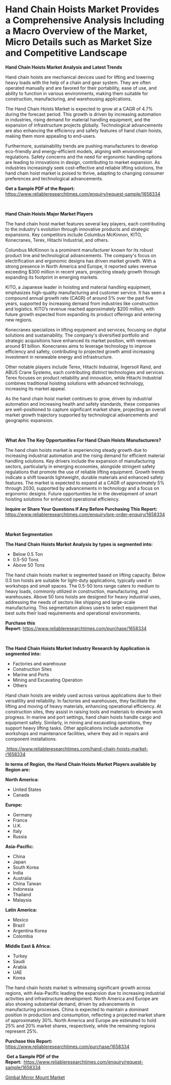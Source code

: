 <p><h1>Hand Chain Hoists Market Provides a Comprehensive Analysis Including a Macro Overview of the Market, Micro Details such as Market Size and Competitive Landscape</h1></p><p><strong>Hand Chain Hoists Market Analysis and Latest Trends</strong></p>
<p><p>Hand chain hoists are mechanical devices used for lifting and lowering heavy loads with the help of a chain and gear system. They are often operated manually and are favored for their portability, ease of use, and ability to function in various environments, making them suitable for construction, manufacturing, and warehousing applications.</p><p>The Hand Chain Hoists Market is expected to grow at a CAGR of 4.7% during the forecast period. This growth is driven by increasing automation in industries, rising demand for material handling equipment, and the expansion of infrastructure projects globally. Technological advancements are also enhancing the efficiency and safety features of hand chain hoists, making them more appealing to end-users.</p><p>Furthermore, sustainability trends are pushing manufacturers to develop eco-friendly and energy-efficient models, aligning with environmental regulations. Safety concerns and the need for ergonomic handling options are leading to innovations in design, contributing to market expansion. As industries increasingly seek cost-effective and reliable lifting solutions, the hand chain hoist market is poised to thrive, adapting to changing consumer preferences and technological advancements.</p></p>
<p><strong>Get a Sample PDF of the Report:&nbsp;</strong> <a href="https://www.reliableresearchtimes.com/enquiry/request-sample/1658334?utm_campaign=2305&utm_medium=2&utm_source=Github&utm_content=ia&utm_term=17022025&utm_id=hand-chain-hoists">https://www.reliableresearchtimes.com/enquiry/request-sample/1658334</a></p>
<p>&nbsp;</p>
<p><strong>Hand Chain Hoists Major Market Players</strong></p>
<p><p>The hand chain hoist market features several key players, each contributing to the industry's evolution through innovative products and strategic expansions. Key competitors include Columbus McKinnon, KITO, Konecranes, Terex, Hitachi Industrial, and others.</p><p>Columbus McKinnon is a prominent manufacturer known for its robust product line and technological advancements. The company's focus on electrification and ergonomic designs has driven market growth. With a strong presence in North America and Europe, it reported sales revenue exceeding $300 million in recent years, projecting steady growth through expanding its footprint in emerging markets.</p><p>KITO, a Japanese leader in hoisting and material handling equipment, emphasizes high-quality manufacturing and customer service. It has seen a compound annual growth rate (CAGR) of around 5% over the past five years, supported by increasing demand from industries like construction and logistics. KITO’s revenue reached approximately $200 million, with future growth expected from expanding its product offerings and entering new regions.</p><p>Konecranes specializes in lifting equipment and services, focusing on digital solutions and sustainability. The company's diversified portfolio and strategic acquisitions have enhanced its market position, with revenues around $1 billion. Konecranes aims to leverage technology to improve efficiency and safety, contributing to projected growth amid increasing investment in renewable energy and infrastructure.</p><p>Other notable players include Terex, Hitachi Industrial, Ingersoll Rand, and ABUS Crane Systems, each contributing distinct technologies and services. Terex focuses on product reliability and innovation, while Hitachi Industrial combines traditional hoisting solutions with advanced technology, increasing its market appeal.</p><p>As the hand chain hoist market continues to grow, driven by industrial automation and increasing health and safety standards, these companies are well-positioned to capture significant market share, projecting an overall market growth trajectory supported by technological advancements and geographic expansion.</p></p>
<p>&nbsp;</p>
<p><strong>What Are The Key Opportunities For Hand Chain Hoists Manufacturers?</strong></p>
<p><p>The hand chain hoists market is experiencing steady growth due to increasing industrial automation and the rising demand for efficient material handling solutions. Key drivers include the expansion of manufacturing sectors, particularly in emerging economies, alongside stringent safety regulations that promote the use of reliable lifting equipment. Growth trends indicate a shift towards lightweight, durable materials and enhanced safety features. The market is expected to expand at a CAGR of approximately 5% through 2030, supported by advancements in technology and a focus on ergonomic designs. Future opportunities lie in the development of smart hoisting solutions for enhanced operational efficiency.</p></p>
<p><strong>Inquire or Share Your Questions If Any Before Purchasing This Report:</strong> <a href="https://www.reliableresearchtimes.com/enquiry/pre-order-enquiry/1658334?utm_campaign=2305&utm_medium=2&utm_source=Github&utm_content=ia&utm_term=17022025&utm_id=hand-chain-hoists">https://www.reliableresearchtimes.com/enquiry/pre-order-enquiry/1658334</a></p>
<p>&nbsp;</p>
<p><strong>Market Segmentation</strong></p>
<p><strong>The Hand Chain Hoists Market Analysis by types is segmented into:</strong></p>
<p><ul><li>Below 0.5 Ton</li><li>0.5-50 Tons</li><li>Above 50 Tons</li></ul></p>
<p><p>The hand chain hoists market is segmented based on lifting capacity. Below 0.5 ton hoists are suitable for light-duty applications, typically used in workshops and small spaces. The 0.5-50 tons range caters to medium to heavy loads, commonly utilized in construction, manufacturing, and warehouses. Above 50 tons hoists are designed for heavy industrial uses, addressing the needs of sectors like shipping and large-scale manufacturing. This segmentation allows users to select equipment that best suits their load requirements and operational environments.</p></p>
<p><strong>Purchase this Report:&nbsp;</strong><a href="https://www.reliableresearchtimes.com/purchase/1658334?utm_campaign=2305&utm_medium=2&utm_source=Github&utm_content=ia&utm_term=17022025&utm_id=hand-chain-hoists">https://www.reliableresearchtimes.com/purchase/1658334</a></p>
<p>&nbsp;</p>
<p><strong>The Hand Chain Hoists Market Industry Research by Application is segmented into:</strong></p>
<p><ul><li>Factories and warehouse</li><li>Construction Sites</li><li>Marine and Ports</li><li>Mining and Excavating Operation</li><li>Others</li></ul></p>
<p><p>Hand chain hoists are widely used across various applications due to their versatility and reliability. In factories and warehouses, they facilitate the lifting and moving of heavy materials, enhancing operational efficiency. At construction sites, they assist in raising tools and materials to elevate work progress. In marine and port settings, hand chain hoists handle cargo and equipment safely. Similarly, in mining and excavating operations, they support heavy lifting tasks. Other applications include automotive workshops and maintenance facilities, where they aid in repairs and component installations.</p></p>
<p><a href="https://www.reliableresearchtimes.com/hand-chain-hoists-market-r1658334?utm_campaign=2305&utm_medium=2&utm_source=Github&utm_content=ia&utm_term=17022025&utm_id=hand-chain-hoists">&nbsp;https://www.reliableresearchtimes.com/hand-chain-hoists-market-r1658334</a></p>
<p><strong>In terms of Region, the Hand Chain Hoists Market Players available by Region are:</strong></p>
<p>
    <p> <strong> North America: </strong>
        <ul>
            <li>United States</li>
            <li>Canada</li>
        </ul>
        </p> 
    <p> <strong> Europe: </strong>
        <ul>
            <li>Germany</li>
            <li>France</li>
            <li>U.K.</li>
            <li>Italy</li>
            <li>Russia</li>
        </ul>
        </p> 
    <p> <strong> Asia-Pacific: </strong>
        <ul>
            <li>China</li>
            <li>Japan</li>
            <li>South Korea</li>
            <li>India</li>
            <li>Australia</li>
            <li>China Taiwan</li>
            <li>Indonesia</li>
            <li>Thailand</li>
            <li>Malaysia</li>
        </ul>
        </p> 
    <p> <strong> Latin America: </strong>
        <ul>
            <li>Mexico</li>
            <li>Brazil</li>
            <li>Argentina Korea</li>
            <li>Colombia</li>
        </ul>
        </p> 
    <p> <strong> Middle East & Africa: </strong>
        <ul>
            <li>Turkey</li>
            <li>Saudi</li>
            <li>Arabia</li>
            <li>UAE</li>
            <li>Korea</li>
        </ul>
    </p>
    </p>
<p><p>The hand chain hoists market is witnessing significant growth across regions, with Asia-Pacific leading the expansion due to increasing industrial activities and infrastructure development. North America and Europe are also showing substantial demand, driven by advancements in manufacturing processes. China is expected to maintain a dominant position in production and consumption, reflecting a projected market share of approximately 30%. North America and Europe are estimated to hold 25% and 20% market shares, respectively, while the remaining regions represent 25%.</p></p>
<p><strong>Purchase this Report: </strong><a href="https://www.reliableresearchtimes.com/purchase/1658334?utm_campaign=2305&utm_medium=2&utm_source=Github&utm_content=ia&utm_term=17022025&utm_id=hand-chain-hoists">https://www.reliableresearchtimes.com/purchase/1658334</a></p>
<p>&nbsp;<strong>Get a Sample PDF of the Report:&nbsp;&nbsp;</strong><a href="https://www.reliableresearchtimes.com/enquiry/request-sample/1658334?utm_campaign=2305&utm_medium=2&utm_source=Github&utm_content=ia&utm_term=17022025&utm_id=hand-chain-hoists">https://www.reliableresearchtimes.com/enquiry/request-sample/1658334</a></p>
<p><strong></strong></p>
<p><p><a href="https://github.com/sherikacas30/Market-Research-Report-List-1/blob/main/gimbal-mirror-mount-market.md?utm_campaign=2305&utm_medium=2&utm_source=Github&utm_content=ia&utm_term=17022025&utm_id=hand-chain-hoists">Gimbal Mirror Mount Market</a></p></p>